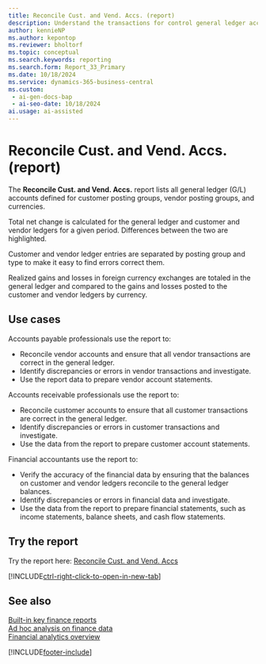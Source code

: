 ```yaml
---
title: Reconcile Cust. and Vend. Accs. (report)
description: Understand the transactions for control general ledger accounts, and find discrepancies between your general ledger and customer and vendor ledgers.
author: kennieNP
ms.author: kepontop
ms.reviewer: bholtorf
ms.topic: conceptual
ms.search.keywords: reporting
ms.search.form: Report_33_Primary
ms.date: 10/18/2024
ms.service: dynamics-365-business-central
ms.custom:
 - ai-gen-docs-bap
 - ai-seo-date: 10/18/2024
ai.usage: ai-assisted
---
```


# Reconcile Cust. and Vend. Accs. (report)

The **Reconcile Cust. and Vend. Accs.** report lists all general ledger (G/L) accounts defined for customer posting groups, vendor posting groups, and currencies.

Total net change is calculated for the general ledger and customer and vendor ledgers for a given period. Differences between the two are highlighted.

Customer and vendor ledger entries are separated by posting group and type to make it easy to find errors correct them.

Realized gains and losses in foreign currency exchanges are totaled in the general ledger and compared to the gains and losses posted to the customer and vendor ledgers by currency.

## Use cases

<!-- 
Prompt

Below is a report in an ERP system. Provide 3-4 use cases for different personas working with core finance.
Format like this:    
  
As a <persona>, use the report to    
* use case 1  
* use case 2    

Do not capitalize the persona names. 
Do not start lines with ""Use the data to""

## Report name
Reconcile Cust. and Vend. Accs

## Report description
Shows the G/L entries resulting from posting customer and vendor entries split per G/L account and posting groups. Use this report to reconcile the balances on customer and vendor ledgers to general ledger balances.

### What the report does
The *Reconcile Cust. and Vend. Accs* report shows a list of all control general ledger (G/L) accounts defined on customer posting group, vendor posting group and currency tables. 
Total net change is calculated for both the general ledger as well as customer/vendor ledgers in the given date period. Any differences between the two are highlighted.
Customer and vendor ledger entries are separated by posting group and type to allow for easy identification of errors and to assist with corrections.
Realised foreign exchange gains and losses are also totalled in the (G/L), and compared to the gains/losses posted against customer/vendor ledgers by currency. 

### Use cases
Understand the transactions for control G/L accounts, and highlight any discrepancies between G/L and customer/vendor ledgers.
Understand the transactions for control general ledger (G/L) accounts, and highlight any discrepancies between G/L and customer/vendor ledgers.
This report helps ensure that all transactions involving customers and vendors are accurately reflected in the general ledger, providing a clear and accurate financial picture.


Please include your data sources and URLs

-->

Accounts payable professionals use the report to:

* Reconcile vendor accounts and ensure that all vendor transactions are correct in the general ledger.
* Identify discrepancies or errors in vendor transactions and investigate.
* Use the report data to prepare vendor account statements.

Accounts receivable professionals use the report to:

* Reconcile customer accounts to ensure that all customer transactions are correct in the general ledger.
* Identify discrepancies or errors in customer transactions and investigate.
* Use the data from the report to prepare customer account statements.

Financial accountants use the report to:

* Verify the accuracy of the financial data by ensuring that the balances on customer and vendor ledgers reconcile to the general ledger balances.
* Identify discrepancies or errors in financial data and investigate.
* Use the data from the report to prepare financial statements, such as income statements, balance sheets, and cash flow statements.

## Try the report

Try the report here: [Reconcile Cust. and Vend. Accs](https://businesscentral.dynamics.com?report=33)

[!INCLUDE[ctrl-right-click-to-open-in-new-tab](../includes/ctrl-right-click-to-open-in-new-tab.md)]

## See also

[Built-in key finance reports](../finance-reports.md)  
[Ad hoc analysis on finance data](../ad-hoc-analysis-finance.md)  
[Financial analytics overview](../bi.md)  

[!INCLUDE[footer-include](../includes/footer-banner.md)]